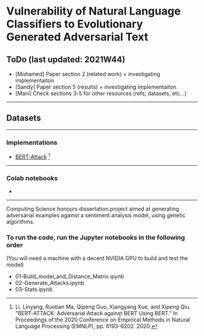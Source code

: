 # Vulnerability of Natural Language Classifiers to Evolutionary Generated Adversarial Text

## ToDo (last updated: 2021W44)
- [Mohamed] Paper section 2 (related work) + investigating implementaiton
- [Sandy] Paper section 5 (results) + investigating implementaiton
- [Mani] Check sections 3-5 for other resources (refs, datasets, etc...) 
---
## Datasets

---
### Implementations
- [BERT-Attack](https://github.com/LinyangLee/BERT-Attack) [^1]

---
### Colab notebooks
- 
--- 



Computing Science honours dissertation project aimed at generating adversarial examples against a sentiment analysis model, using genetic algorithms. 

### To run the code, run the Jupyter notebooks in the following order
(You will need a machine with a decent NVIDIA GPU to build and test the model)
- 01-Build_model_and_Distance_Matrix.ipynb
- 02-Generate_Attacks.ipynb
- 03-Stats.ipynb


[^1]: Li, Linyang, Ruotian Ma, Qipeng Guo, Xiangyang Xue, and Xipeng Qiu. "BERT-ATTACK: Adversarial Attack against BERT Using BERT." In Proceedings of the 2020 Conference on Empirical Methods in Natural Language Processing (EMNLP), pp. 6193-6202. 2020.
